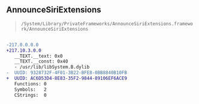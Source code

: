 ## AnnounceSiriExtensions

> `/System/Library/PrivateFrameworks/AnnounceSiriExtensions.framework/AnnounceSiriExtensions`

```diff

-217.0.0.0.0
+217.10.3.0.0
   __TEXT.__text: 0x0
   __TEXT.__const: 0x40
   - /usr/lib/libSystem.B.dylib
-  UUID: 9328732F-4F01-3B22-BFE8-0BB8840B10FB
+  UUID: AC6D53D4-8E83-35F2-9844-89106EF6ACE9
   Functions: 0
   Symbols:   2
   CStrings:  0

```
